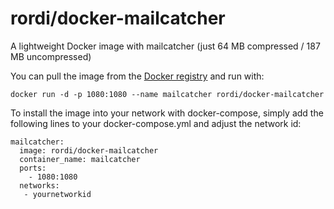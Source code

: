 # rordi/docker-mailcatcher

A lightweight Docker image with mailcatcher (just 64 MB compressed / 187 MB uncompressed)

You can pull the image from the [Docker registry](https://hub.docker.com/r/rordi/docker-mailcatcher/) and run with:

    docker run -d -p 1080:1080 --name mailcatcher rordi/docker-mailcatcher 

To install the image into your network with docker-compose, simply add the following lines to your docker-compose.yml and adjust the network id:

    mailcatcher:
      image: rordi/docker-mailcatcher
      container_name: mailcatcher
      ports:
        - 1080:1080
      networks:
       - yournetworkid
